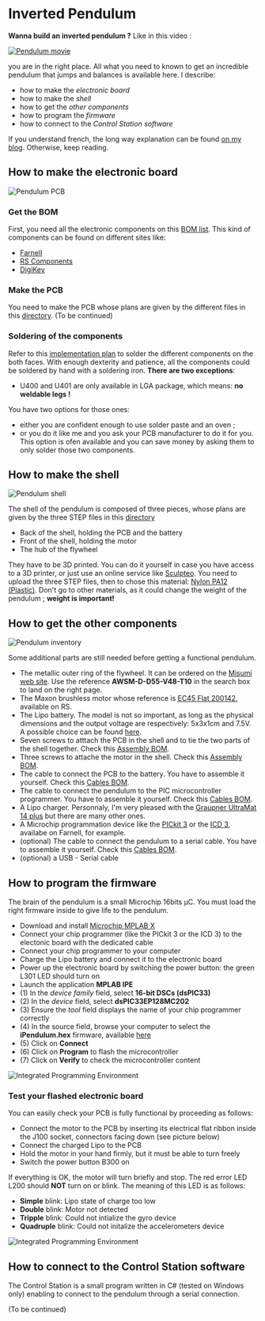 # Inverted Pendulum

**Wanna build an inverted pendulum ?** Like in this video :

[![Pendulum movie](./pictures/GifMovie.gif)](https://www.youtube.com/watch?v=6xe19XnX5L0&t=20s)


you are in the right place. All what you need to known to get an incredible pendulum that jumps and balances is available here. I describe:

* how to make the *electronic board*
* how to make the *shell*
* how to get the *other components*
* how to program the *firmware*
* how to connect to the *Control Station software*

If you understand french, the long way explanation can be found [on my blog](https://jsgonsette.github.io/). Otherwise, keep reading.



## How to make the electronic board

![Pendulum PCB](./pictures/PCB.png)

### Get the BOM
First, you need all the electronic components on this [BOM list](./Electronic/BOM.xlsx). This kind of components can be found on different sites like:

* [Farnell](http://farnell.com/)
* [RS Components](http://www.rs-online.com/)
* [DigiKey](https://www.digikey.com/)

### Make the PCB
You need to make the PCB whose plans are given by the different files in this [directory](./Electronic/PCB).
(To be continued)

### Soldering of the components

Refer to this [implementation plan](./Electronic/PCB/PCB.PDF) to solder the different components on the both faces. With enough dexterity and patience, all the components could be soldered by hand with a soldering iron. **There are two exceptions**:

* U400 and U401 are only available in LGA package, which means: **no weldable legs !**

You have two options for those ones:

* either you are confident enough to use solder paste and an oven ;
* or you do it like me and you ask your PCB manufacturer to do it for you. This option is ofen available and you can save money by asking them to only solder those two components.



## How to make the shell

![Pendulum shell](./pictures/Shell.png)

The shell of the pendulum is composed of three pieces, whose plans are given by the three STEP files in this [directory](./Mecanic/Shell)

* Back of the shell, holding the PCB and the battery
* Front of the shell, holding the motor
* The hub of the flywheel

They have to be 3D printed. You can do it yourself in case you have access to a 3D printer, or just use an online service like [Sculpteo](https://www.sculpteo.com). You need to upload the three STEP files, then to chose this material: [Nylon PA12 (Plastic)](https://www.sculpteo.com/en/materials/plastic-material/). Don't go to other materials, as it could change the weight of the pendulum ; **weight is important!**


## How to get the other components

![Pendulum inventory](./pictures/Inventory.png)

Some additional parts are still needed before getting a functional pendulum.

* The metallic outer ring of the flywheel. It can be ordered on the [Misumi web site](https://uk.misumi-ec.com/). Use the reference **AWSM-D-D55-V48-T10** in the search box to land on the right page.
* The Maxon brushless motor whose reference is [EC45 Flat 200142](https://www.maxonmotor.com/maxon/view/product/200142), available on RS.
* The Lipo battery. The model is not so important, as long as the physical dimensions and the output voltage are respectively: 5x3x1cm and 7.5V. A possible choice can be found [here](https://www.guixmodel.fr/modelisme/accus-et-chargeurs/accus/lipo-2s/accu-lipo-450mah-2s-30c-kryptonium-detail).
* Seven screws to atttach the PCB in the shell and to tie the two parts of the shell together. Check this [Assembly BOM](Assembly%20BOM.xlsx).
* Three screws to attache the motor in the shell. Check this [Assembly BOM](Assembly%20BOM.xlsx).
* The cable to connect the PCB to the battery. You have to assemble it yourself. Check this [Cables BOM](./Mecanic/Cables%20BOM.xlsx).
* The cable to connect the pendulum to the PIC microcontroller programmer. You have to assemble it yourself. Check this [Cables BOM](./Mecanic/Cables%20BOM.xlsx).
* A Lipo charger. Personnaly, I'm very pleased with the [Graupner UltraMat 14 plus](https://www.graupner.de/mediaroot/files/6464_Ultramat_14_plus_de_en_fr_it.pdf) but there are many other ones.
* A Microchip programmation device like the [PICkit 3](https://www.microchip.com/Developmenttools/ProductDetails/PG164130) or the [ICD 3](https://www.microchip.com/Developmenttools/ProductDetails/DV164035), availabe on Farnell, for example.
* (optional) The cable to connect the pendulum to a serial cable. You have to assemble it yourself. Check this [Cables BOM](./Mecanic/Cables%20BOM.xlsx).
* (optional) a USB - Serial cable


## How to program the firmware

The brain of the pendulum is a small Microchip 16bits µC. You must load the right firmware inside to give life to the pendulum.

* Download and install [Microchip MPLAB X](http://microchipdeveloper.com/ipe:installation)
* Connect your chip programmer (like the PICkit 3 or the ICD 3) to the electonic board with the dedicated cable
* Connect your chip programmer to your computer
* Charge the Lipo battery and connect it to the electronic board
* Power up the electronic board by switching the power button: the green L301 LED should turn on
* Launch the application **MPLAB IPE**
* (1) In the *device family* field, select **16-bit DSCs (dsPIC33)**
* (2) In the *device* field, select **dsPIC33EP128MC202**
* (3) Ensure the *tool* field displays the name of your chip programmer correctly
* (4) In the source field, browse your computer to select the **iPendulum.hex** firmware, available [here](./Software/Binaries/Firmware/iPendulum.hex)
* (5) Click on **Connect**
* (6) Click on **Program** to flash the microcontroller
* (7) Click on **Verify** to check the microcontroller content

![Integrated Programming Environment](./pictures/IPE.png)

### Test your flashed electronic board

You can easily check your PCB is fully functional by proceeding as follows:

* Connect the motor to the PCB by inserting its electrical flat ribbon inside the J100 socket, connectors facing down (see picture below)
* Connect the charged Lipo to the PCB
* Hold the motor in your hand firmly, but it must be able to turn freely
* Switch the power button B300 on

If everything is OK, the motor will turn briefly and stop. The red error LED L200 should **NOT** turn on or blink. The meaning of this LED is as follows:

* **Simple** blink: Lipo state of charge too low
* **Double** blink: Motor not detected
* **Tripple** blink: Could not intialize the gyro device
* **Quadruple** blink: Could not initalize the accelerometers device


![Integrated Programming Environment](./pictures/MotorConnection.jpg)


## How to connect to the Control Station software

The Control Station is a small program written in C# (tested on Windows only) enabling to connect to the pendulum through a serial connection.

(To be continued)
